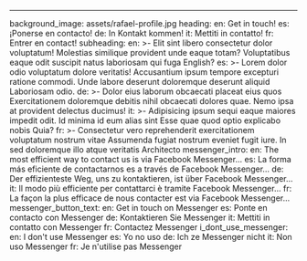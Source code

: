 ---
background_image: assets/rafael-profile.jpg
heading:
  en: Get in touch!
  es: ¡Ponerse en contacto!
  de: In Kontakt kommen!
  it: Mettiti in contatto!
  fr: Entrer en contact!
subheading:
  en: >-
    Elit sint libero consectetur dolor voluptatum! Molestias similique provident unde eaque totam? Voluptatibus eaque odit suscipit natus laboriosam qui fuga English?
  es: >-
    Lorem dolor odio voluptatum dolore veritatis! Accusantium ipsum tempore excepturi ratione commodi. Unde labore deserunt doloremque deserunt aliquid Laboriosam odio.
  de: >-
    Dolor eius laborum obcaecati placeat eius quos Exercitationem doloremque debitis nihil obcaecati dolores quae. Nemo ipsa at provident delectus ducimus!
  it: >-
    Adipisicing ipsum sequi eaque maiores impedit odit. Id minima id eum alias sint Esse quae quod optio explicabo nobis Quia?
  fr: >-
    Consectetur vero reprehenderit exercitationem voluptatum nostrum vitae Assumenda fugiat nostrum eveniet fugit iure. In sed doloremque illo atque veritatis Architecto
messenger_intro:
  en: The most efficient way to contact us is via Facebook Messenger...
  es: La forma más eficiente de contactarnos es a través de Facebook Messenger...
  de: Der effizienteste Weg, uns zu kontaktieren, ist über Facebook Messenger...
  it: Il modo più efficiente per contattarci è tramite Facebook Messenger...
  fr: La façon la plus efficace de nous contacter est via Facebook Messenger...
messenger_button_text:
  en: Get in touch on Messenger
  es: Ponte en contacto con Messenger
  de: Kontaktieren Sie Messenger
  it: Mettiti in contatto con Messenger
  fr: Contactez Messenger
i_dont_use_messenger:
  en: I don't use Messenger
  es: Yo no uso 
  de: Ich ze Messenger nicht
  it: Non uso Messenger
  fr: Je n'utilise pas Messenger
